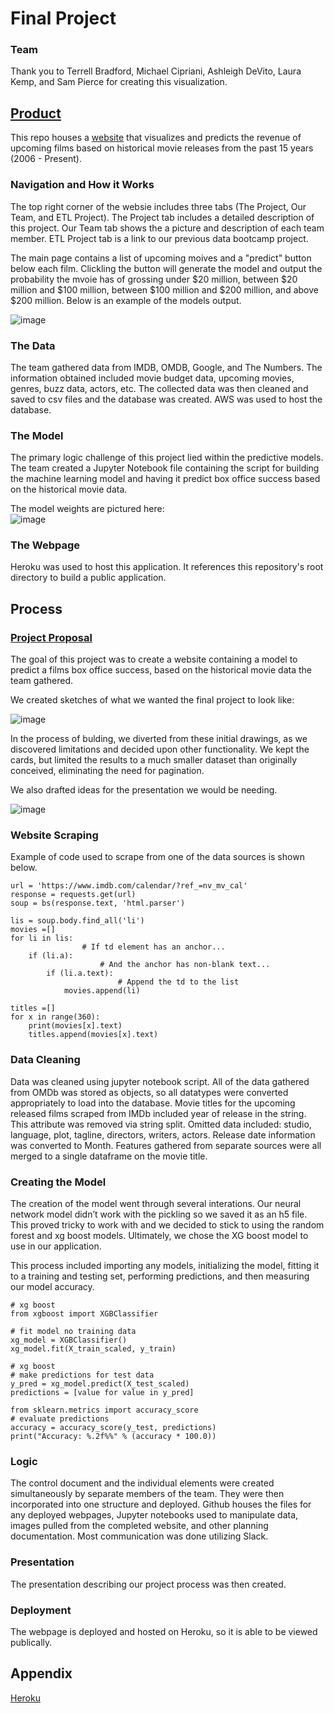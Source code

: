 # Final Project

### Team

Thank you to Terrell Bradford, Michael Cipriani, Ashleigh DeVito, Laura Kemp, and Sam Pierce for creating this visualization.

## [Product](https://cwru-bootcamp-movie-predictor.herokuapp.com/)

This repo houses a [website](https://cwru-bootcamp-movie-predictor.herokuapp.com/) that visualizes and predicts the revenue of upcoming films based on historical movie releases from the past 15 years (2006 - Present).

### Navigation and How it Works

The top right corner of the websie includes three tabs (The Project, Our Team, and ETL Project).
The Project tab includes a detailed description of this project.
Our Team tab shows the a picture and description of each team member.
ETL Project tab is a link to our previous data bootcamp project.

The main page contains a list of upcoming moives and a "predict" button below each film. Clickling the button will generate the model and output the probability the mvoie has of grossing under $20 million, between $20 million and $100 million, between $100 million and $200 million, and above $200 million. Below is an example of the models output.

![image](static/images/example.PNG?raw=true "Dune Example")

### The Data

The team gathered data from IMDB, OMDB, Google, and The Numbers. The information obtained included movie budget data, upcoming movies, genres, buzz data, actors, etc.
The collected data was then cleaned and saved to csv files and the database was created.
AWS was used to host the database.

### The Model

The primary logic challenge of this project lied within the predictive models. The team created a Jupyter Notebook file containing the script for building the machine learning model and having it predict box office success based on the historical movie data.

The model weights are pictured here:  
![image](static/images/weights.PNG?raw=true "Weights")

### The Webpage

Heroku was used to host this application. It references this repository's root directory to build a public application.

## Process

### [Project Proposal](proposal.txt)

The goal of this project was to create a website containing a model to predict a films box office success, based on the historical movie data the team gathered.

We created sketches of what we wanted the final project to look like:

![image](static/images/napkin_drawing.jpg?raw=true "Napkin Drawing")

In the process of bulding, we diverted from these initial drawings, as we discovered limitations and decided upon other functionality. We kept the cards, but limited the results to a much smaller dataset than originally conceived, eliminating the need for pagination.

We also drafted ideas for the presentation we would be needing.

![image](static/images/presentation_sketch.jpg?raw=true "Presentation Sketch")

### Website Scraping
Example of code used to scrape from one of the data sources is shown below.
```
url = 'https://www.imdb.com/calendar/?ref_=nv_mv_cal'
response = requests.get(url)
soup = bs(response.text, 'html.parser')

lis = soup.body.find_all('li')
movies =[]
for li in lis:
                # If td element has an anchor...
    if (li.a):
                    # And the anchor has non-blank text...
        if (li.a.text):
                        # Append the td to the list
            movies.append(li)

titles =[]
for x in range(360):
    print(movies[x].text)
    titles.append(movies[x].text)
```

### Data Cleaning

Data was cleaned using jupyter notebook script.
All of the data gathered from OMDb was stored as objects, so all datatypes were converted appropriately to load into the database.
Movie titles for the upcoming released films scraped from IMDb included year of release in the string. This attribute was removed via string split.
Omitted data included: studio, language, plot, tagline, directors, writers, actors.
Release date information was converted to Month.
Features gathered from separate sources were all merged to a single dataframe on the movie title.

### Creating the Model

The creation of the model went through several interations. Our neural network model didn’t work with the pickling so we saved it as an h5 file. This proved tricky to work with and we decided to stick to using the random forest and xg boost models. Ultimately, we chose the XG boost model to use in our application.

This process included importing any models, initializing the model, fitting it to a training and testing set, performing predictions, and then measuring our model accuracy.

```
# xg boost
from xgboost import XGBClassifier

# fit model no training data
xg_model = XGBClassifier()
xg_model.fit(X_train_scaled, y_train)
```
```
# xg boost
# make predictions for test data
y_pred = xg_model.predict(X_test_scaled)
predictions = [value for value in y_pred]

from sklearn.metrics import accuracy_score
# evaluate predictions
accuracy = accuracy_score(y_test, predictions)
print("Accuracy: %.2f%%" % (accuracy * 100.0))
```
### Logic

The control document and the individual elements were created simultaneously by separate members of the team. They were then incorporated into one structure and deployed.  Github houses the files for any deployed webpages, Jupyter notebooks used to manipulate data, images pulled from the completed website, and other planning documentation.  Most communication was done utilizing Slack.

### Presentation

The presentation describing our project process was then created.

### Deployment

The webpage is deployed and hosted on Heroku, so it is able to be viewed publically.

## Appendix

[Heroku](https://www.heroku.com/home)
